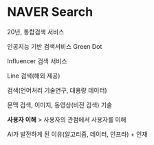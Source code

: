 # NAVER Search

20년, 통합검색 서비스

인공지능 기반 검색서비스 Green Dot

Influencer 검색 서비스

Line 검색(해외 제공)

검색(언어처리 기술연구, 대용량 데이터)

문맥 검색, 이미지, 동영상(비전 검색) 기술

**사용자 이해** > 사용자의 관점에서 사용자를 이해

AI가 발전하게 된 이유(알고리즘, 데이터, 인프라) + 인재

